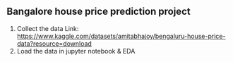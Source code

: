 ##  Bangalore house price prediction project
1. Collect the data
Link: https://www.kaggle.com/datasets/amitabhajoy/bengaluru-house-price-data?resource=download
2. Load the data in jupyter notebook & EDA

